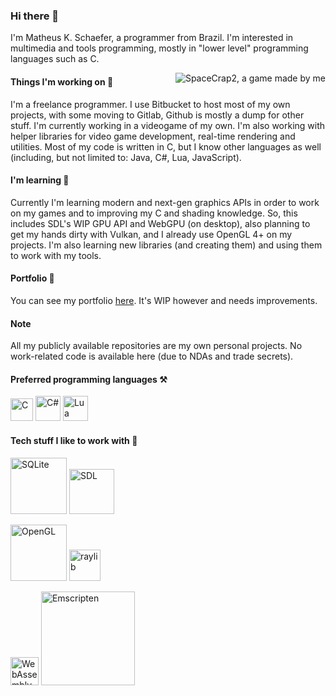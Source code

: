 ### Hi there 👋
I'm Matheus K. Schaefer, a programmer from Brazil. I'm interested in multimedia and tools programming, mostly in "lower level" programming languages such as C.

<img align='right' src="https://matheusks95.github.io/images/sc2_block.png" alt="SpaceCrap2, a game made by me" />

#### Things I'm working on 🔭
I'm a freelance programmer. I use Bitbucket to host most of my own projects, with some moving to Gitlab, Github is mostly a dump for other stuff. I'm currently working in a videogame of my own. I'm also working with helper libraries for video game development, real-time rendering and utilities. Most of my code is written in C, but I know other languages as well (including, but not limited to: Java, C#, Lua, JavaScript).

#### I'm learning 🌱
Currently I'm learning modern and next-gen graphics APIs in order to work on my games and to improving my C and shading knowledge. So, this includes SDL's WIP GPU API and WebGPU (on desktop), also planning to get my hands dirty with Vulkan, and I already use OpenGL 4+ on my projects. I'm also learning new libraries (and creating them) and using them to work with my tools.

#### Portfolio 🧲
You can see my portfolio [here][portfolio]. It's WIP however and needs improvements.

#### Note
All my publicly available repositories are my own personal projects. No work-related code is available here (due to NDAs and trade secrets).

#### Preferred programming languages ⚒️
[<img src="https://upload.wikimedia.org/wikipedia/commons/3/35/The_C_Programming_Language_logo.svg" width="36px" alt="C" />][c]
[<img src="https://upload.wikimedia.org/wikipedia/commons/0/0d/C_Sharp_wordmark.svg" width="40px" alt="C#" />][csharp]
[<img src="https://upload.wikimedia.org/wikipedia/commons/c/cf/Lua-Logo.svg" width="40px" alt="Lua" />][lua]

#### Tech stuff I like to work with 📼
[<img src="https://upload.wikimedia.org/wikipedia/commons/3/38/SQLite370.svg" width="90px" alt="SQLite" />][sqlite]
[<img src="https://upload.wikimedia.org/wikipedia/commons/1/16/Simple_DirectMedia_Layer%2C_Logo.svg" width="72px" alt="SDL" />][sdl]

[<img src="https://upload.wikimedia.org/wikipedia/commons/2/21/OpenGL_logo.svg" width="90px" alt="OpenGL" />][opengl]
[<img src="https://upload.wikimedia.org/wikipedia/commons/f/f4/Raylib_logo.png" width="50px" alt="raylib" />][raylib]

[<img src="https://upload.wikimedia.org/wikipedia/commons/1/1f/WebAssembly_Logo.svg" width="45px" alt="WebAssembly" />][webassembly]
[<img src="https://upload.wikimedia.org/wikipedia/commons/4/47/Emscripten_logo.svg" width="150px" alt="Emscripten" />][emscripten]

<!-- links -->
[c]: https://www.gnu.org/software/gnu-c-manual/gnu-c-manual.html
[sqlite]: https://sqlite.org/index.html
[csharp]: https://docs.microsoft.com/en-us/dotnet/csharp/
[lua]: https://www.lua.org/
[sdl]: https://www.libsdl.org/
[portfolio]: https://matheusks95.github.io/
[opengl]: https://www.opengl.org/
[raylib]: https://www.raylib.com/
[webassembly]: https://webassembly.org/
[emscripten]: https://emscripten.org/
